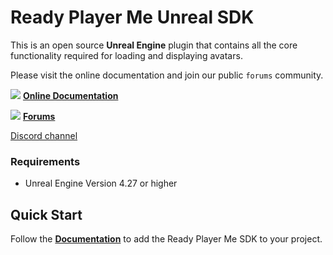 # Ready Player Me Unreal SDK

This is an open source **Unreal Engine** plugin that contains all the core functionality required for loading and displaying avatars.

Please visit the online documentation and join our public `forums` community.

![](https://i.imgur.com/zGamwPM.png) **[Online Documentation]( https://docs.readyplayer.me/ready-player-me/integration-guides/unreal-sdk )**

![](https://github.com/readyplayerme/rpm-unity-sdk-webview/assets/25016626/130b50db-d6af-4277-9da3-03172bc085eb) **[Forums](https://forum.readyplayer.me/)**

[Discord channel](https://discord.gg/DzS7MHy)

### Requirements

- Unreal Engine Version 4.27 or higher

## Quick Start

Follow the **[Documentation]( https://docs.readyplayer.me/ready-player-me/integration-guides/unreal-engine/quickstart )** to add the Ready Player Me SDK to your project.
